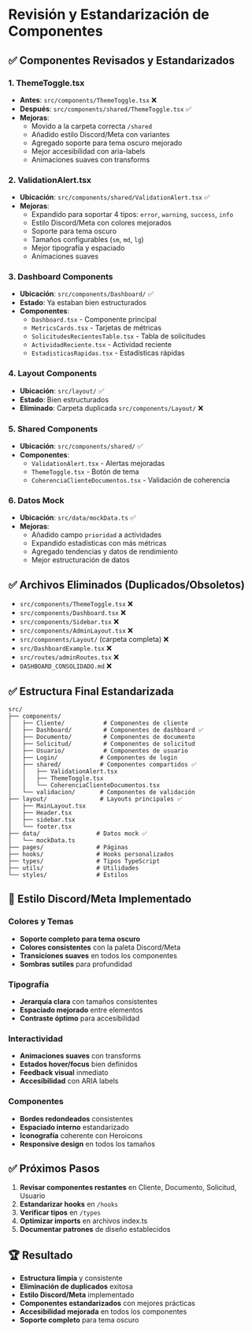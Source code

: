 # Revisión y Estandarización de Componentes

## ✅ **Componentes Revisados y Estandarizados**

### 1. **ThemeToggle.tsx**
- **Antes**: `src/components/ThemeToggle.tsx` ❌
- **Después**: `src/components/shared/ThemeToggle.tsx` ✅
- **Mejoras**:
  - Movido a la carpeta correcta `/shared`
  - Añadido estilo Discord/Meta con variantes
  - Agregado soporte para tema oscuro mejorado
  - Mejor accesibilidad con aria-labels
  - Animaciones suaves con transforms

### 2. **ValidationAlert.tsx**
- **Ubicación**: `src/components/shared/ValidationAlert.tsx` ✅
- **Mejoras**:
  - Expandido para soportar 4 tipos: `error`, `warning`, `success`, `info`
  - Estilo Discord/Meta con colores mejorados
  - Soporte para tema oscuro
  - Tamaños configurables (`sm`, `md`, `lg`)
  - Mejor tipografía y espaciado
  - Animaciones suaves

### 3. **Dashboard Components**
- **Ubicación**: `src/components/Dashboard/` ✅
- **Estado**: Ya estaban bien estructurados
- **Componentes**:
  - `Dashboard.tsx` - Componente principal
  - `MetricsCards.tsx` - Tarjetas de métricas
  - `SolicitudesRecientesTable.tsx` - Tabla de solicitudes
  - `ActividadReciente.tsx` - Actividad reciente
  - `EstadisticasRapidas.tsx` - Estadísticas rápidas

### 4. **Layout Components**
- **Ubicación**: `src/layout/` ✅
- **Estado**: Bien estructurados
- **Eliminado**: Carpeta duplicada `src/components/Layout/` ❌

### 5. **Shared Components**
- **Ubicación**: `src/components/shared/` ✅
- **Componentes**:
  - `ValidationAlert.tsx` - Alertas mejoradas
  - `ThemeToggle.tsx` - Botón de tema
  - `CoherenciaClienteDocumentos.tsx` - Validación de coherencia

### 6. **Datos Mock**
- **Ubicación**: `src/data/mockData.ts` ✅
- **Mejoras**:
  - Añadido campo `prioridad` a actividades
  - Expandido estadísticas con más métricas
  - Agregado tendencias y datos de rendimiento
  - Mejor estructuración de datos

## ✅ **Archivos Eliminados (Duplicados/Obsoletos)**

- `src/components/ThemeToggle.tsx` ❌
- `src/components/Dashboard.tsx` ❌
- `src/components/Sidebar.tsx` ❌
- `src/components/AdminLayout.tsx` ❌
- `src/components/Layout/` (carpeta completa) ❌
- `src/DashboardExample.tsx` ❌
- `src/routes/adminRoutes.tsx` ❌
- `DASHBOARD_CONSOLIDADO.md` ❌

## ✅ **Estructura Final Estandarizada**

```
src/
├── components/
│   ├── Cliente/           # Componentes de cliente
│   ├── Dashboard/         # Componentes de dashboard ✅
│   ├── Documento/         # Componentes de documento
│   ├── Solicitud/         # Componentes de solicitud
│   ├── Usuario/           # Componentes de usuario
│   ├── Login/            # Componentes de login
│   ├── shared/           # Componentes compartidos ✅
│   │   ├── ValidationAlert.tsx
│   │   ├── ThemeToggle.tsx
│   │   └── CoherenciaClienteDocumentos.tsx
│   └── validacion/       # Componentes de validación
├── layout/               # Layouts principales ✅
│   ├── MainLayout.tsx
│   ├── Header.tsx
│   ├── sidebar.tsx
│   └── footer.tsx
├── data/                # Datos mock ✅
│   └── mockData.ts
├── pages/               # Páginas
├── hooks/               # Hooks personalizados
├── types/               # Tipos TypeScript
├── utils/               # Utilidades
└── styles/              # Estilos
```

## 🎨 **Estilo Discord/Meta Implementado**

### Colores y Temas
- **Soporte completo para tema oscuro**
- **Colores consistentes** con la paleta Discord/Meta
- **Transiciones suaves** en todos los componentes
- **Sombras sutiles** para profundidad

### Tipografía
- **Jerarquía clara** con tamaños consistentes
- **Espaciado mejorado** entre elementos
- **Contraste óptimo** para accesibilidad

### Interactividad
- **Animaciones suaves** con transforms
- **Estados hover/focus** bien definidos
- **Feedback visual** inmediato
- **Accesibilidad** con ARIA labels

### Componentes
- **Bordes redondeados** consistentes
- **Espaciado interno** estandarizado
- **Iconografía** coherente con Heroicons
- **Responsive design** en todos los tamaños

## ✅ **Próximos Pasos**

1. **Revisar componentes restantes** en Cliente, Documento, Solicitud, Usuario
2. **Estandarizar hooks** en `/hooks`
3. **Verificar tipos** en `/types`
4. **Optimizar imports** en archivos index.ts
5. **Documentar patrones** de diseño establecidos

## 🏆 **Resultado**

- **Estructura limpia** y consistente
- **Eliminación de duplicados** exitosa
- **Estilo Discord/Meta** implementado
- **Componentes estandarizados** con mejores prácticas
- **Accesibilidad mejorada** en todos los componentes
- **Soporte completo** para tema oscuro
